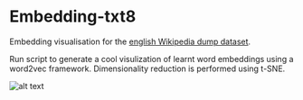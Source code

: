 # Embedding-txt8
Embedding visualisation for the [english Wikipedia dump dataset](http://mattmahoney.net/dc/textdata.html). 

Run script to generate a cool visulization of learnt word embeddings using a word2vec framework. Dimensionality reduction is performed using t-SNE.

 ![alt text](https://github.com/mattdns100689/Embedding-txt8/blob/master/visualization.png)
